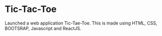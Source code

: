# Tic-Tac-Toe
Launched a web application Tic-Tae-Toe. This is made using HTML, CSS, BOOTSRAP, Javascript and ReactJS.
